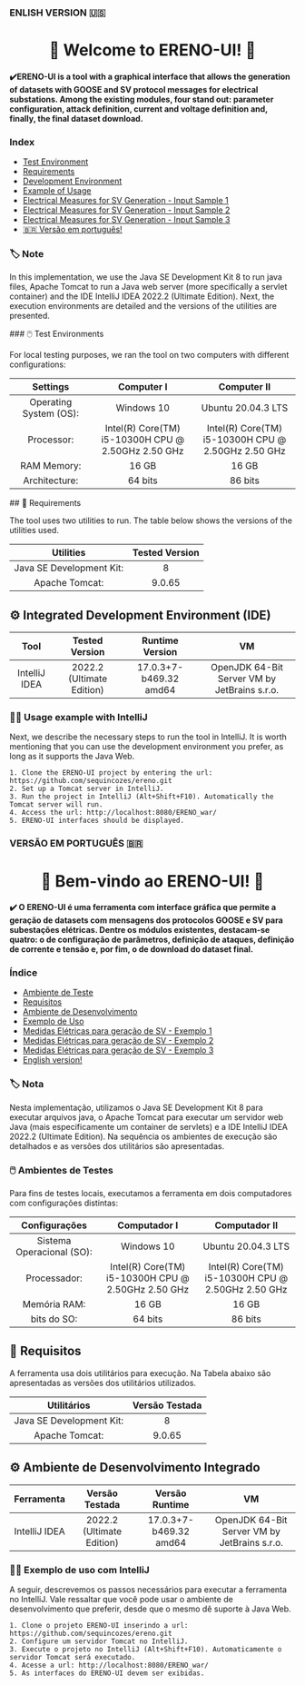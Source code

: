 
### ENLISH VERSION 🇺🇸
<div id="english-version"/>

<h1 align="center"> 📌  Welcome to ERENO-UI! 📌 </h1>

<h4 align="left"> ✔️ERENO-UI is a tool with a graphical interface that allows the generation of datasets with GOOSE and SV protocol messages for electrical substations. Among the existing modules, four stand out: parameter configuration, attack definition, current and voltage definition and, finally, the final dataset download. </h4>

### Index

* [Test Environment](#test-environment)
* [Requirements](#requirements)
* [Development Environment](#development-environment)
* [Example of Usage](#example-of-use)
* [Electrical Measures for SV Generation - Input Sample 1](https://drive.google.com/drive/folders/1rqFqKLmGaCPrxQZs4CrvXwAz7jZyVIoW?usp=drive_link)
* [Electrical Measures for SV Generation - Input Sample 2](https://drive.google.com/drive/folders/1mZR9atDBaSVeycoZrQVfPmf8az3JIou-?usp=drive_link)
* [Electrical Measures for SV Generation - Input Sample 3](https://drive.google.com/drive/folders/1pfzrsCty-uchb2I0uIRelmZgw80pa5ta?usp=drive_link)
* [🇧🇷 Versão em português!](#portuguese-version)


   


### **🏷️ Note**
In this implementation, we use the Java SE Development Kit 8 to run java files, Apache Tomcat to run a Java web server (more specifically a servlet container) and the IDE IntelliJ IDEA 2022.2 (Ultimate Edition). Next, the execution environments are detailed and the versions of the utilities are presented.


   
<div id="test-environment"/>
### 🖱️ Test Environments

For local testing purposes, we ran the tool on two computers with different configurations:

|  Settings   |  Computer I       |    Computer II |
| :---:        |     :---:      |    :---:      |
|  Operating System (OS):   | Windows 10 | Ubuntu 20.04.3 LTS |
| Processor:  | Intel(R) Core(TM) <br> i5-10300H CPU @ 2.50GHz 2.50 GHz  | Intel(R) Core(TM) <br> i5-10300H CPU @ 2.50GHz 2.50 GHz |
| RAM Memory:   | 16 GB | 16 GB |
| Architecture:  | 64 bits    | 86 bits |


   

<div id="requirements"/>
## 📝 Requirements

The tool uses two utilities to run. The table below shows the versions of the utilities used.


|  Utilities   |  Tested Version     |
| :---:        |     :---:      |  
| Java SE Development Kit:   | 8 | 
| Apache Tomcat:  | 9.0.65 |


   

<div id="development-environment"/>

## ⚙️ Integrated Development Environment (IDE)

|  Tool  |   Tested Version     | Runtime Version | VM |
| :---:        |     :---:      |  :---:      |  :---:      |
| IntelliJ IDEA   | 2022.2 (Ultimate Edition) | 17.0.3+7-b469.32 amd64 | OpenJDK 64-Bit Server VM by JetBrains s.r.o. |





   

<div id="example-of-use"/>

### 👨‍💻 Usage example with IntelliJ
Next, we describe the necessary steps to run the tool in IntelliJ. It is worth mentioning that you can use the development environment you prefer, as long as it supports the Java Web.

```
1. Clone the ERENO-UI project by entering the url: https://github.com/sequincozes/ereno.git
2. Set up a Tomcat server in IntelliJ.
3. Run the project in IntelliJ (Alt+Shift+F10). Automatically the Tomcat server will run.
4. Access the url: http://localhost:8080/ERENO_war/
5. ERENO-UI interfaces should be displayed.
```

### VERSÃO EM PORTUGUÊS 🇧🇷
<div id="portuguese-version"/>

<h1 align="center"> 📌 Bem-vindo ao ERENO-UI! 📌 </h1>

<h4 align="left"> ✔️ O ERENO-UI é uma ferramenta com interface gráfica que permite a geração de datasets com mensagens dos protocolos GOOSE e SV para subestações elétricas. Dentre os módulos existentes, destacam-se quatro: o de configuração de parâmetros, definição de ataques, definição de corrente e tensão e, por fim, o de download do dataset final. </h4>



### Índice
* [Ambiente de Teste](#ambiente-teste)
* [Requisitos](#requisitos)
* [Ambiente de Desenvolvimento](#ambiente-desenvolvimento)
* [Exemplo de Uso](#exemplo-de-uso)
* [Medidas Elétricas para geração de SV - Exemplo 1](https://drive.google.com/drive/folders/1rqFqKLmGaCPrxQZs4CrvXwAz7jZyVIoW?usp=drive_link)
* [Medidas Elétricas para geração de SV - Exemplo 2](https://drive.google.com/drive/folders/1mZR9atDBaSVeycoZrQVfPmf8az3JIou-?usp=drive_link)
* [Medidas Elétricas para geração de SV - Exemplo 3](https://drive.google.com/drive/folders/1pfzrsCty-uchb2I0uIRelmZgw80pa5ta?usp=drive_link)
* [English version!](#english-version)

<div id="nota"/>

### **🏷️ Nota** 
Nesta implementação, utilizamos o Java SE Development Kit 8 para executar arquivos java, o Apache Tomcat para executar um servidor web Java (mais especificamente um container de servlets) e a IDE IntelliJ IDEA 2022.2 (Ultimate Edition). Na sequência os ambientes de execução são detalhados e as versões dos utilitários são apresentadas.

<div id="ambiente-teste"/>

### 🖱️ Ambientes de Testes

Para fins de testes locais, executamos a ferramenta em dois computadores com configurações distintas:

|  Configurações   |  Computador I       |    Computador II |
| :---:        |     :---:      |    :---:      |
| Sistema Operacional (SO):   | Windows 10 | Ubuntu 20.04.3 LTS |
| Processador:  | Intel(R) Core(TM) <br> i5-10300H CPU @ 2.50GHz 2.50 GHz  | Intel(R) Core(TM) <br> i5-10300H CPU @ 2.50GHz 2.50 GHz |
| Memória RAM:   | 16 GB | 16 GB |
| bits do SO:  | 64 bits    | 86 bits |

<div id="requisitos"/>

## 📝 Requisitos

A ferramenta usa dois utilitários para execução. Na Tabela abaixo são apresentadas as versões dos utilitários utilizados.

|  Utilitários   |  Versão Testada     |
| :---:        |     :---:      |  
| Java SE Development Kit:   | 8 | 
| Apache Tomcat:  | 9.0.65 |


<div id="ambiente-desenvolvimento"/>

## ⚙️ Ambiente de Desenvolvimento Integrado

|  Ferramenta  |  Versão Testada     | Versão Runtime | VM |
| :---:        |     :---:      |  :---:      |  :---:      |
| IntelliJ IDEA   | 2022.2 (Ultimate Edition) | 17.0.3+7-b469.32 amd64 | OpenJDK 64-Bit Server VM by JetBrains s.r.o. |



<div id="exemplo-de-uso"/>

### 👨‍💻 Exemplo de uso com IntelliJ
A seguir, descrevemos os passos necessários para executar a ferramenta no IntelliJ. Vale ressaltar que você pode usar o ambiente de desenvolvimento que preferir, desde que o mesmo dê suporte à Java Web. 

```
1. Clone o projeto ERENO-UI inserindo a url: https://github.com/sequincozes/ereno.git
2. Configure um servidor Tomcat no IntelliJ. 
3. Execute o projeto no IntelliJ (Alt+Shift+F10). Automaticamente o servidor Tomcat será executado.
4. Acesse a url: http://localhost:8080/ERENO_war/
5. As interfaces do ERENO-UI devem ser exibidas.
```
